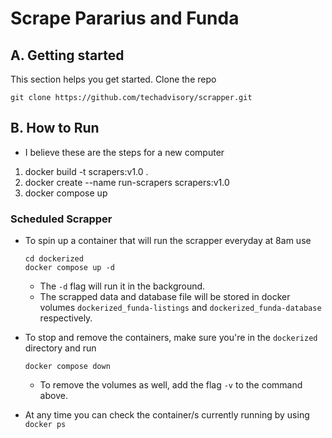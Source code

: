 # Scrape Pararius and Funda

## A. Getting started

This section helps you get started.
Clone the repo

```
git clone https://github.com/techadvisory/scrapper.git
```

## B. How to Run

- I believe these are the steps for a new computer

1. docker build -t scrapers:v1.0 .
2. docker create --name run-scrapers scrapers:v1.0
3. docker compose up

### Scheduled Scrapper
- To spin up a container that will run the scrapper everyday at 8am use
    ```
    cd dockerized
    docker compose up -d
    ```
  - The `-d` flag will run it in the background. 
  - The scrapped data and database file will be stored in docker volumes `dockerized_funda-listings` and `dockerized_funda-database` respectively.


- To stop and remove the containers, make sure you're in the `dockerized` directory and run
    ```
    docker compose down
    ```
  - To remove the volumes as well, add the flag `-v` to the command above.

- At any time you can check the container/s currently running by using `docker ps`


